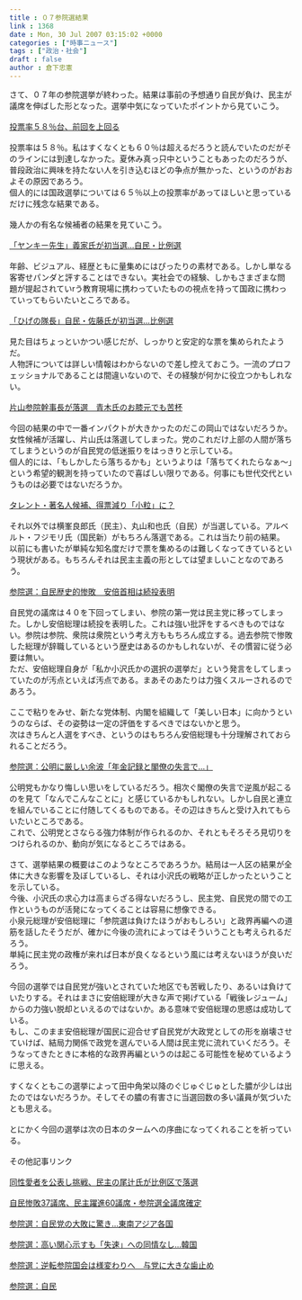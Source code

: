 ```yaml
---
title : ０７参院選結果
link : 1368
date : Mon, 30 Jul 2007 03:15:02 +0000
categories : ["時事ニュース"]
tags : ["政治・社会"]
draft : false
author : 倉下忠憲
---
```


さて、０７年の参院選挙が終わった。結果は事前の予想通り自民が負け、民主が議席を伸ばした形となった。選挙中気になっていたポイントから見ていこう。<BR><BR><A HREF="http://www.yomiuri.co.jp/election/sangiin2007/news/20070730ia31.htm" TARGET="_blank">投票率５８％台、前回を上回る</A><BR><BR>投票率は５８％。私はすくなくとも６０％は超えるだろうと読んでいたのだがそのラインには到達しなかった。夏休み真っ只中ということもあったのだろうが、普段政治に興味を持たない人を引き込むほどの争点が無かった、というのがおおよその原因であろう。<BR>個人的には国政選挙については６５％以上の投票率があってほしいと思っているだけに残念な結果である。<BR><BR>幾人かの有名な候補者の結果を見ていこう。<BR><BR><A HREF="http://www.yomiuri.co.jp/election/sangiin2007/news/20070730i401.htm" TARGET="_blank">「ヤンキー先生」義家氏が初当選…自民・比例選</A><BR><BR>年齢、ビジュアル、経歴ともに量集めにはぴったりの素材である。しかし単なる客寄せパンダと評することはできない。実社会での経験、しかもさまざまな問題が提起されていrう教育現場に携わっていたものの視点を持って国政に携わっていってもらいたいところである。<BR><BR><A HREF="http://www.yomiuri.co.jp/election/sangiin2007/news/20070730i318.htm" TARGET="_blank">「ひげの隊長」自民・佐藤氏が初当選…比例選</A><BR><BR>見た目はちょっといかつい感じだが、しっかりと安定的な票を集められたようだ。<BR>人物評については詳しい情報はわからないので差し控えておこう。一流のプロフェッショナルであることは間違いないので、その経験が何かに役立つかもしれない。<BR><BR><A HREF="http://www.sankei.co.jp/seiji/senkyo/070729/snk018.htm" TARGET="_blank">片山参院幹事長が落選　青木氏のお膝元でも苦杯</A> <BR><BR>今回の結果の中で一番インパクトが大きかったのだこの岡山ではないだろうか。<BR>女性候補が活躍し、片山氏は落選してしまった。党のこれだけ上部の人間が落ちてしまうというのが自民党の低迷振りをはっきりと示している。<BR>個人的には、「もしかしたら落ちるかも」というよりは「落ちてくれたらなぁ～」という希望的観測を持っていたので喜ばしい限りである。何事にも世代交代というものは必要ではないだろうか。<BR><BR><A HREF="http://www.asahi.com/politics/update/0730/TKY200707300072.html" TARGET="_blank">タレント・著名人候補、得票減り「小粒」に？</A><BR><BR>それ以外では横峯良郎氏（民主）、丸山和也氏（自民）が当選している。アルベルト・フジモリ氏（国民新）がもちろん落選である。これは当たり前の結果。<BR>以前にも書いたが単純な知名度だけで票を集めるのは難しくなってきているという現状がある。もちろんそれは民主主義の形としては望ましいことなのであろう。<BR><BR><A HREF="http://www.mainichi-msn.co.jp/today/news/20070730k0000m010151000c.html" TARGET="_blank">参院選：自民歴史的惨敗　安倍首相は続投表明</A><BR><BR>自民党の議席は４０を下回ってしまい、参院の第一党は民主党に移ってしまった。しかし安倍総理は続投を表明した。これは強い批評をするべきものではない。参院は参院、衆院は衆院という考え方ももちろん成立する。過去参院で惨敗した総理が辞職しているという歴史はあるのかもしれないが、その慣習に従う必要は無い。<BR>ただ、安倍総理自身が「私か小沢氏かの選択の選挙だ」という発言をしてしまっていたのが汚点といえば汚点である。まあそのあたりは力強くスルーされるのであろう。<BR><BR>ここで粘りをみせ、新たな党体制、内閣を組織して「美しい日本」に向かうというのならば、その姿勢は一定の評価をするべきではないかと思う。<BR>次はきちんと人選をすべき、というのはもちろん安倍総理も十分理解されておられることだろう。<BR><BR><A HREF="http://www.mainichi-msn.co.jp/seiji/seitou/news/20070730k0000m010169000c.html" TARGET="_blank">参院選：公明に厳しい余波「年金記録と閣僚の失言で…」</A><BR><BR>公明党もかなり悔しい思いをしているだろう。相次ぐ閣僚の失言で逆風が起こるのを見て「なんでこんなことに」と感じているかもしれない。しかし自民と連立を組んでいることに付随してくるものである。その辺はきちんと受け入れてもらいたいところである。<BR>これで、公明党とさならる強力体制が作られるのか、それともそろそろ見切りをつけられるのか、動向が気になるところではある。<BR><BR>さて、選挙結果の概要はこのようなところであろうか。結局は一人区の結果が全体に大きな影響を及ぼしているし、それは小沢氏の戦略が正しかったということを示している。<BR>今後、小沢氏の求心力は高まらざる得ないだろうし、民主党、自民党の間での工作というものが活発になってくることは容易に想像できる。<BR>小泉元総理が安倍総理に「参院選は負けたほうがおもしろい」と政界再編への道筋を話したそうだが、確かに今後の流れによってはそういうことも考えられるだろう。<BR>単純に民主党の政権が来れば日本が良くなるという風には考えないほうが良いだろう。<BR><BR>今回の選挙では自民党が強いとされていた地区でも苦戦したり、あるいは負けていたりする。それはまさに安倍総理が大きな声で掲げている「戦後レジューム」からの力強い脱却といえるのではないか。ある意味で安倍総理の思惑は成功している。<BR>もし、このまま安倍総理が国民に迎合せず自民党が大政党としての形を崩壊させていけば、結局力関係で政党を選んでいる人間は民主党に流れていくだろう。そうなってきたときに本格的な政界再編というのは起こる可能性を秘めているように思える。<BR><BR>すくなくともこの選挙によって田中角栄以降のぐじゅぐじゅとした膿が少しは出たのではないだろうか。そしてその膿の有害さに当選回数の多い議員が気づいたとも思える。<BR><BR>とにかく今回の選挙は次の日本のタームへの序曲になってくれることを祈っている。<BR><BR>その他記事リンク<BR><BR><A HREF="http://www.asahi.com/politics/update/0730/TKY200707300069.html" TARGET="_blank">同性愛者を公表し挑戦、民主の尾辻氏が比例区で落選</A><BR><BR><A HREF="http://www.nikkei.co.jp/news/main/20070730AT3L3000230072007.html" TARGET="_blank">自民惨敗37議席、民主躍進60議席・参院選全議席確定</A> <BR><BR><A HREF="http://www.mainichi-msn.co.jp/seiji/senkyo/news/20070730k0000e010023000c.html" TARGET="_blank">参院選：自民党の大敗に驚き…東南アジア各国</A><BR><BR><A HREF="http://www.mainichi-msn.co.jp/seiji/senkyo/news/20070730k0000e010022000c.html" TARGET="_blank">参院選：高い関心示すも「失速」への同情なし…韓国</A><BR><BR><A HREF="http://www.mainichi-msn.co.jp/seiji/kokkai/news/20070730k0000e010017000c.html" TARGET="_blank">参院選：逆転参院国会は様変わりへ　与党に大きな歯止め</A><BR><BR><A HREF="http://www.mainichi-msn.co.jp/seiji/senkyo/news/20070730k0000m020118000c.html" TARGET="_blank">参院選：自民